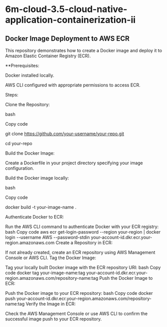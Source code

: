 # 6m-cloud-3.5-cloud-native-application-containerization-ii

## Docker Image Deployment to AWS ECR ## 
This repository demonstrates how to create a Docker image and deploy it to Amazon Elastic Container Registry (ECR).

**Prerequisites:

Docker installed locally.

AWS CLI configured with appropriate permissions to access ECR.

Steps:

Clone the Repository:

bash

Copy code

git clone https://github.com/your-username/your-repo.git

cd your-repo

Build the Docker Image:

Create a Dockerfile in your project directory specifying your image configuration.

Build the Docker image locally:

bash

Copy code

docker build -t your-image-name .

Authenticate Docker to ECR:

Run the AWS CLI command to authenticate Docker with your ECR registry:
bash
Copy code
aws ecr get-login-password --region your-region | docker login --username AWS --password-stdin your-account-id.dkr.ecr.your-region.amazonaws.com
Create a Repository in ECR:

If not already created, create an ECR repository using AWS Management Console or AWS CLI.
Tag the Docker Image:

Tag your locally built Docker image with the ECR repository URI:
bash
Copy code
docker tag your-image-name:tag your-account-id.dkr.ecr.your-region.amazonaws.com/repository-name:tag
Push the Docker Image to ECR:

Push the Docker image to your ECR repository:
bash
Copy code
docker push your-account-id.dkr.ecr.your-region.amazonaws.com/repository-name:tag
Verify the Image in ECR:

Check the AWS Management Console or use AWS CLI to confirm the successful image push to your ECR repository.
